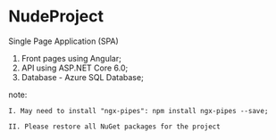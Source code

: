 # NudeProject

Single Page Application (SPA) 
  1. Front pages using Angular;
  2. API using ASP.NET Core 6.0;
  3. Database - Azure SQL Database;
  
  
  
  note: 
  
    I. May need to install "ngx-pipes": npm install ngx-pipes --save;
    
    II. Please restore all NuGet packages for the project
